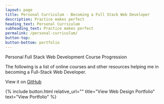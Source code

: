 ```yaml
---
layout: page
title: Personal Curriculum - Becoming a Full Stack Web Developer
description: Practice makes perfect
heading_text: Personal Curriculum
subheading_text: Practice makes perfect
permalink: /personal-curriculum/
button-top:
button-bottom: portfolio
---
```


Personal Full Stack Web Development Course Progression

The following is a list of online courses and other resources helping me in becoming a Full-Stack Web Developer.

View it on [GitHub](https://github.com/sebam2k4/Web-Development-Curriculum "Visit my Personal Curriculum Repository on GitHub")

{% include button.html relative_url="" title="View Web Design Portfolio" text="View Portfolio" %}
 